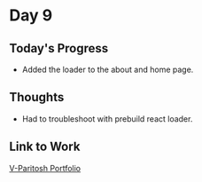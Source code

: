 # Day 9

## Today's Progress
- Added the loader to the about and home page.

## Thoughts
- Had to troubleshoot with prebuild react loader.

## Link to Work
[V-Paritosh Portfolio](https://github.com/V-Paritosh/V-Paritosh.github.io)
